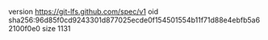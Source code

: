 version https://git-lfs.github.com/spec/v1
oid sha256:96d85f0cd9243301d877025ecde0f154501554b11f71d88e4ebfb5a62100f0e0
size 1131
